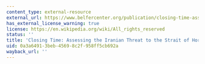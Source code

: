```yaml
---
content_type: external-resource
external_url: https://www.belfercenter.org/publication/closing-time-assessing-iranian-threat-strait-hormuz
has_external_license_warning: true
license: https://en.wikipedia.org/wiki/All_rights_reserved
status: ''
title: 'Closing Time: Assessing the Iranian Threat to the Strait of Hormuz'
uid: 0a3a6491-3beb-4569-8c2f-958ff5cb692a
wayback_url: ''
---
```


